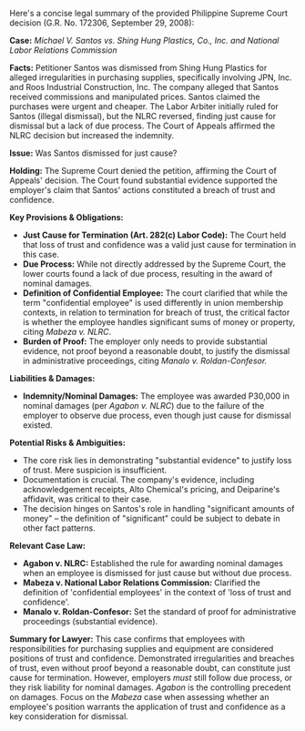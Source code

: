 Here's a concise legal summary of the provided Philippine Supreme Court decision (G.R. No. 172306, September 29, 2008):

**Case:** *Michael V. Santos vs. Shing Hung Plastics, Co., Inc. and National Labor Relations Commission*

**Facts:** Petitioner Santos was dismissed from Shing Hung Plastics for alleged irregularities in purchasing supplies, specifically involving JPN, Inc. and Roos Industrial Construction, Inc. The company alleged that Santos received commissions and manipulated prices. Santos claimed the purchases were urgent and cheaper. The Labor Arbiter initially ruled for Santos (illegal dismissal), but the NLRC reversed, finding just cause for dismissal but a lack of due process. The Court of Appeals affirmed the NLRC decision but increased the indemnity.

**Issue:** Was Santos dismissed for just cause?

**Holding:** The Supreme Court denied the petition, affirming the Court of Appeals' decision. The Court found substantial evidence supported the employer's claim that Santos' actions constituted a breach of trust and confidence.

**Key Provisions & Obligations:**

*   **Just Cause for Termination (Art. 282(c) Labor Code):** The Court held that loss of trust and confidence was a valid just cause for termination in this case.
*   **Due Process:** While not directly addressed by the Supreme Court, the lower courts found a lack of due process, resulting in the award of nominal damages.
*   **Definition of Confidential Employee:** The court clarified that while the term "confidential employee" is used differently in union membership contexts, in relation to termination for breach of trust, the critical factor is whether the employee handles significant sums of money or property, citing *Mabeza v. NLRC*.
*   **Burden of Proof:** The employer only needs to provide substantial evidence, not proof beyond a reasonable doubt, to justify the dismissal in administrative proceedings, citing *Manalo v. Roldan-Confesor.*

**Liabilities & Damages:**

*   **Indemnity/Nominal Damages:** The employee was awarded P30,000 in nominal damages (per *Agabon v. NLRC*) due to the failure of the employer to observe due process, even though just cause for dismissal existed.

**Potential Risks & Ambiguities:**

*   The core risk lies in demonstrating "substantial evidence" to justify loss of trust. Mere suspicion is insufficient.
*   Documentation is crucial. The company's evidence, including acknowledgement receipts, Alto Chemical's pricing, and Deiparine's affidavit, was critical to their case.
*   The decision hinges on Santos's role in handling "significant amounts of money" – the definition of "significant" could be subject to debate in other fact patterns.

**Relevant Case Law:**

*   **Agabon v. NLRC:**  Established the rule for awarding nominal damages when an employee is dismissed for just cause but without due process.
*   **Mabeza v. National Labor Relations Commission:** Clarified the definition of 'confidential employees' in the context of 'loss of trust and confidence'.
*   **Manalo v. Roldan-Confesor:** Set the standard of proof for administrative proceedings (substantial evidence).

**Summary for Lawyer:** This case confirms that employees with responsibilities for purchasing supplies and equipment are considered positions of trust and confidence. Demonstrated irregularities and breaches of trust, even without proof beyond a reasonable doubt, can constitute just cause for termination. However, employers *must* still follow due process, or they risk liability for nominal damages. *Agabon* is the controlling precedent on damages. Focus on the *Mabeza* case when assessing whether an employee's position warrants the application of trust and confidence as a key consideration for dismissal.


